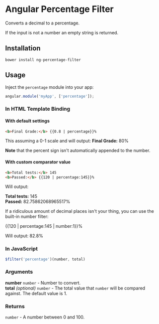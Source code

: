 # Angular Percentage Filter

Converts a decimal to a percentage.

If the input is not a number an empty string is returned.

## Installation

```
bower install ng-percentage-filter
```

## Usage

Inject the `percentage` module into your app:

```js
angular.module('myApp', ['percentage']);
```

### In HTML Template Binding

#### With default settings

```html
<b>Final Grade:</b> {{0.8 | percentage}}%
```

This assuming a 0-1 scale and will output: **Final Grade:** 80%

**Note** that the percent sign isn't automatically appended to the number.

#### With custom comparator value

```html
<b>Total tests:</b> 145
<b>Passed:</b> {{120 | percentage:145}}%
```

Will output:

**Total tests:** 145  
**Passed:** 82.75862068965517%

If a ridiculous amount of decimal places isn't your thing, you can use the built-in number filter:

{{120 | percentage:145 | number:1}}%

Will output: 82.8%

### In JavaScript

```js
$filter('percentage')(number, total)
```

### Arguments

**number** `number` - Number to convert.  
**total** *(optional)* `number` - The total value that `number` will be compared against. The default value is 1.

### Returns

`number` - A number between 0 and 100.
